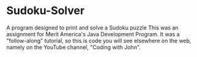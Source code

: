 # Sudoku-Solver
A program designed to print and solve a Sudoku puzzle
This was an assignment for Merit America's Java Development Program. It was a "follow-along" tutorial, 
so this is code you will see elsewhere on the web, namely on the YouTube channel, "Coding with John".
